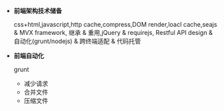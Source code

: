 * **前端架构技术储备**

	css+html,javascript,http cache,compress,DOM render,loacl cache,seajs & MVX framework, 继承 & 重用,jQuery & requirejs, Restful API design & 自动化(grunt/nodejs) & 跨终端适配 & 代码托管
	
* **前端自动化**

	grunt
	
	* 减少请求
	* 合并文件
	* 压缩文件
